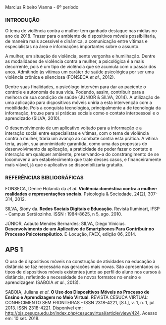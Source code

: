 Marcius Ribeiro Vianna - 6º período

### INTRODUÇÃO

O tema de violência contra a mulher tem ganhado destaque nas mídias no ano de 2018. Trazer para o ambiente de dispositivos móveis possibilitaria, de maneira mais acessível e dinâmica, a comunicação entre vítimas e especialistas na área e informações importantes sobre o assunto.

A mulher, em situação de violência, sente vergonha e humilhação. Dentre as modalidades de violência contra a mulher, a psicológica é a mais decorrente, pois é um tipo de violência que se acumula com o passar dos anos. Admitindo às vítimas um caráter de saúde psicológica por ser uma violência crônica e silenciosa (FONSECA *et al*., 2012).

Dentre suas finalidades, o psicólogo intervém para dar ao paciente o controle e autonomia de sua vida. Podendo, assim, contribuir para a melhora de sua condição de saúde (JÚNIOR & SILVA, 2014). A utilização de uma aplicação para dispositivos móveis uniria a esta intervenção com a mobilidade. Pois a conquista tecnológica, principalmente a de tecnologia da informação, trouxe para si práticas sociais como o contato interpessoal e o aprendizado (SILVA, 2010).

O desenvolvimento de um aplicativo voltado para a informação e a interação social entre especialistas e vítimas, com o tema de violência contra a mulher, traria um avanço ao combate contra esta prática. A vítima teria, assim, sua anonimidade garantida, como uma das propostas do desenvolvimento da aplicação, a praticidade de poder fazer o contato e interação em qualquer ambiente, preservando-a do constrangimento de se locomover à um estabelecimento que trate desses casos, e financeiramente mais viável, já que o aplicativo se disponibilizaria gratuito.
  
  
### REFERÊNCIAS BIBLIOGRÁFICAS

FONSECA, Denire Holanda da *et al*. **Violência doméstica contra a mulher: realidades e representações sociais**. Psicologia & Sociedade, 24(2), 307-314, 2012.

SILVA, Siony da. **Redes Sociais Digitais e Educação**. Revista Iluminart, IFSP - Campus Sertãozinho. ISSN : 1984-8625, n 5, ago. 2010.

JÚNIOR, Adauto Mendes Bernardes; SILVA, Diego Vinícius. **Desenvolvimento de um Aplicativo de Smartphones Para Contribuir no Processo Psicoterapêutico**. E-Locução, FAEX, edição 06, 2014.



## APS 1
O uso de dispositivos móveis na construção de atividades na educação à distância se faz necessária nas gerações mais novas. São apresentados os tipos de dispositivos móveis existentes junto ao perfil do aluno nos cursos à distância, refletindo a necessidade de novos formatos no ensino e aprendizagem (SABOIA *et al*., 2013).

SABOIA, Juliana *et al*. **O Uso dos Dispositivos Móveis no Processo de Ensino e Aprendizagem no Meio Virtual**. REVISTA CESUCA VIRTUAL: CONHECIMENTO SEM FRONTEIRAS - ISSN 2318-4221, [S.l.], v. 1, n. 1, jul. 2013. ISSN 2318-4221. Disponível em: <http://ojs.cesuca.edu.br/index.php/cesucavirtual/article/view/424>. Acesso em: 10 set. 2018.

